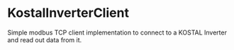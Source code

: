 # KostalInverterClient
Simple modbus TCP client implementation to connect to a KOSTAL Inverter and read out data from it.

